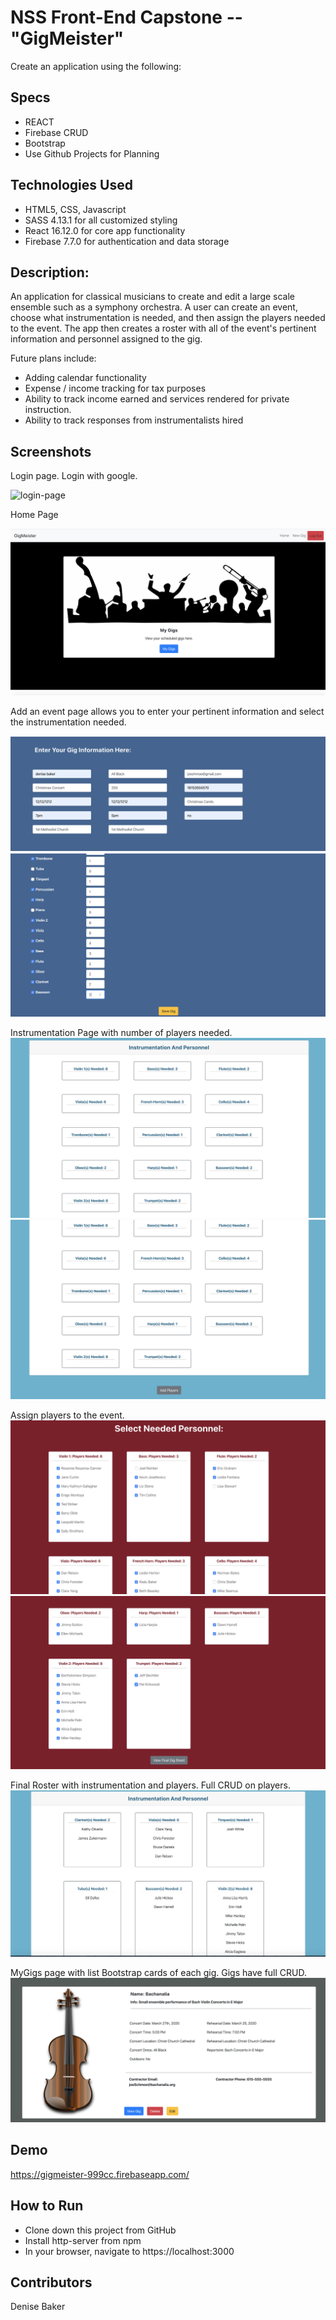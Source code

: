 # NSS Front-End Capstone -- "GigMeister"
Create an application using the following:

## Specs

* REACT
* Firebase CRUD
* Bootstrap
* Use Github Projects for Planning

## Technologies Used

* HTML5, CSS, Javascript
* SASS 4.13.1 for all customized styling
* React 16.12.0 for core app functionality
* Firebase 7.7.0 for authentication and data storage

## Description:

An application for classical musicians to create and edit a large scale ensemble such as a symphony orchestra.  A user can create an event, choose what instrumentation is needed, and then assign the players needed to the event.  The app then creates a roster with all of the event's pertinent information and personnel assigned to the gig.  

Future plans include:
* Adding calendar functionality
* Expense / income tracking for tax purposes
* Ability to track income earned and services rendered for private instruction.
* Ability to track responses from instrumentalists hired

## Screenshots

Login page.  Login with google.

![login-page](https://github.com/denzelb5/gig/blob/master/screenshots/gigmeister-login-page.png?raw=true)

Home Page

![home-page](https://github.com/denzelb5/gig/raw/master/screenshots/gigmeister-home-page.png)

Add an event page allows you to enter your pertinent information and select the instrumentation needed.

![add-gig-info](https://github.com/denzelb5/gig/blob/master/screenshots/add-gig-info.png?raw=true)
![add-instruments](https://github.com/denzelb5/gig/raw/master/screenshots/add-instruments.png)

Instrumentation Page with number of players needed.
![instrumentation-added](https://github.com/denzelb5/gig/raw/master/screenshots/instrumentation-added.png)
![instrumentation-added-2](https://github.com/denzelb5/gig/raw/master/screenshots/instrumentation-added-2.png)

Assign players to the event.
![add-players](https://github.com/denzelb5/gig/raw/master/screenshots/add-players.png)
![add-players-2](https://github.com/denzelb5/gig/raw/master/screenshots/add-players-2.png)

Final Roster with instrumentation and players.
Full CRUD on players.  
![view-roster](https://github.com/denzelb5/gig/raw/master/screenshots/view-roster.png)

MyGigs page with list Bootstrap cards of each gig.  Gigs have full CRUD.
![my-gigs.png](https://github.com/denzelb5/gig/raw/master/screenshots/my-gigs.png)

## Demo
https://gigmeister-999cc.firebaseapp.com/

## How to Run
* Clone down this project from GitHub
* Install http-server from npm
* In your browser, navigate to https://localhost:3000

## Contributors
Denise Baker

